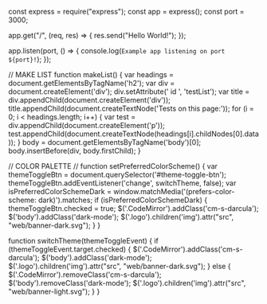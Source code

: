 const express = require("express");
const app = express();
const port = 3000;

app.get("/", (req, res) => {
    res.send("Hello World!");
});

app.listen(port, () => {
    console.log(`Example app listening on port ${port}!`);
});


// MAKE LIST
function makeList() {
    var headings = document.getElementsByTagName('h2');
    var div = document.createElement('div');
    div.setAttribute(' id ', 'testList');
    var title = div.appendChild(document.createElement('div'));
    title.appendChild(document.createTextNode('Tests on this page:'));
    for (i = 0; i < headings.length; i++) {
        var test = div.appendChild(document.createElement('p'));
        test.appendChild(document.createTextNode(headings[i].childNodes[0].data));
    }
    body = document.getElementsByTagName('body')[0];
    body.insertBefore(div, body.firstChild);
}



// COLOR PALETTE //
function setPreferredColorScheme() {
    var themeToggleBtn = document.querySelector('#theme-toggle-btn');
    themeToggleBtn.addEventListener('change', switchTheme, false);
    var isPreferredColorSchemeDark = window.matchMedia('(prefers-color-scheme: dark)').matches;
    if (isPreferredColorSchemeDark) {
      themeToggleBtn.checked = true;
      $('.CodeMirror').addClass('cm-s-darcula');
      $('body').addClass('dark-mode');
      $('.logo').children('img').attr("src", "web/banner-dark.svg");
    }
  }
  
  function switchTheme(themeToggleEvent) {
    if (themeToggleEvent.target.checked) {
      $('.CodeMirror').addClass('cm-s-darcula');
      $('body').addClass('dark-mode');
      $('.logo').children('img').attr("src", "web/banner-dark.svg");
    } else {
      $('.CodeMirror').removeClass('cm-s-darcula');
      $('body').removeClass('dark-mode');
      $('.logo').children('img').attr("src", "web/banner-light.svg");
    }
  }